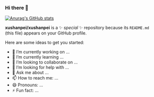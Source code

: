 ### Hi there 👋

[![Anurag's GitHub stats](https://github-readme-stats.vercel.app/api?username=xushanpei)](https://github.com/anuraghazra/github-readme-stats)

**xushanpei/xushanpei** is a ✨ _special_ ✨ repository because its `README.md` (this file) appears on your GitHub profile.

Here are some ideas to get you started:

- 🔭 I’m currently working on ...
- 🌱 I’m currently learning ...
- 👯 I’m looking to collaborate on ...
- 🤔 I’m looking for help with ...
- 💬 Ask me about ...
- 📫 How to reach me: ...
- 😄 Pronouns: ...
- ⚡ Fun fact: ...

